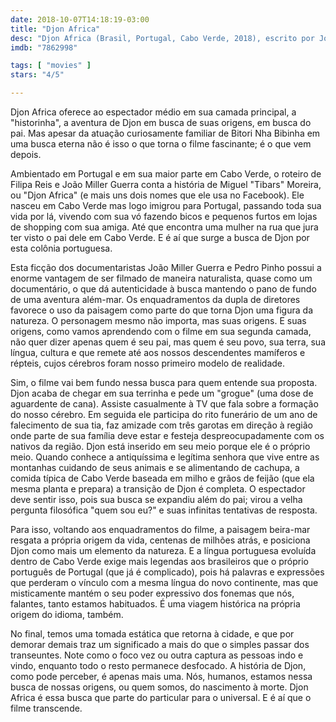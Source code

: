 ```yaml
---
date: 2018-10-07T14:18:19-03:00
title: "Djon Africa"
desc: "Djon Africa (Brasil, Portugal, Cabo Verde, 2018), escrito por João Miller Guerra e Pedro Pinho, dirigido por Filipa Reis e Guerra, com Bitori Nha Bibinha, Isabel Muñoz Cardoso, Miguel Moreira. Crítica escrita para o site CinemAqui."
imdb: "7862998"

tags: [ "movies" ]
stars: "4/5"

---
```

Djon Africa oferece ao espectador médio em sua camada principal, a "historinha", a aventura de Djon em busca de suas origens, em busca do pai. Mas apesar da atuação curiosamente familiar de Bitori Nha Bibinha em uma busca eterna não é isso o que torna o filme fascinante; é o que vem depois.

Ambientado em Portugal e em sua maior parte em Cabo Verde, o roteiro de Filipa Reis e João Miller Guerra conta a história de Miguel "Tibars" Moreira, ou "Djon Africa" (e mais uns dois nomes que ele usa no Facebook). Ele nasceu em Cabo Verde mas logo imigrou para Portugal, passando toda sua vida por lá, vivendo com sua vó fazendo bicos e pequenos furtos em lojas de shopping com sua amiga. Até que encontra uma mulher na rua que jura ter visto o pai dele em Cabo Verde. E é aí que surge a busca de Djon por esta colônia portuguesa.

Esta ficção dos documentaristas João Miller Guerra e Pedro Pinho possui a enorme vantagem de ser filmado de maneira naturalista, quase como um documentário, o que dá autenticidade à busca mantendo o pano de fundo de uma aventura além-mar. Os enquadramentos da dupla de diretores favorece o uso da paisagem como parte do que torna Djon uma figura da natureza. O personagem mesmo não importa, mas suas origens. E suas origens, como vamos aprendendo com o filme em sua segunda camada, não quer dizer apenas quem é seu pai, mas quem é seu povo, sua terra, sua língua, cultura e que remete até aos nossos descendentes mamíferos e répteis, cujos cérebros foram nosso primeiro modelo de realidade.

Sim, o filme vai bem fundo nessa busca para quem entende sua proposta. Djon acaba de chegar em sua terrinha e pede um "grogue" (uma dose de aguardente de cana). Assiste casualmente à TV que fala sobre a formação do nosso cérebro. Em seguida ele participa do rito funerário de um ano de falecimento de sua tia, faz amizade com três garotas em direção à região onde parte de sua família deve estar e festeja despreocupadamente com os nativos da região. Djon está inserido em seu meio porque ele é o próprio meio. Quando conhece a antiquíssima e legítima senhora que vive entre as montanhas cuidando de seus animais e se alimentando de cachupa, a comida típica de Cabo Verde baseada em milho e grãos de feijão (que ela mesma planta e prepara) a transição de Djon é completa. O espectador deve sentir isso, pois sua busca se expandiu além do pai; virou a velha pergunta filosófica "quem sou eu?" e suas infinitas tentativas de resposta.

Para isso, voltando aos enquadramentos do filme, a paisagem beira-mar resgata a própria origem da vida, centenas de milhões atrás, e posiciona Djon como mais um elemento da natureza. E a língua portuguesa evoluída dentro de Cabo Verde exige mais legendas aos brasileiros que o próprio português de Portugal (que já é complicado), pois há palavras e expressões que perderam o vínculo com a mesma língua do novo continente, mas que misticamente mantém o seu poder expressivo dos fonemas que nós, falantes, tanto estamos habituados. É uma viagem histórica na própria origem do idioma, também.

No final, temos uma tomada estática que retorna à cidade, e que por demorar demais traz um significado a mais do que o simples passar dos transeuntes. Note como o foco vez ou outra captura as pessoas indo e vindo, enquanto todo o resto permanece desfocado. A história de Djon, como pode perceber, é apenas mais uma. Nós, humanos, estamos nessa busca de nossas origens, ou quem somos, do nascimento à morte. Djon Africa é essa busca que parte do particular para o universal. E é aí que o filme transcende.
